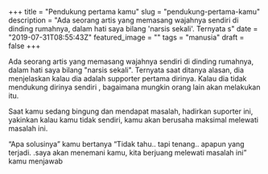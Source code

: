 +++
title = "Pendukung pertama kamu"
slug = "pendukung-pertama-kamu"
description = "Ada seorang artis yang memasang wajahnya sendiri di dinding rumahnya, dalam hati saya bilang 'narsis sekali'. Ternyata s"
date = "2019-07-31T08:55:43Z"
featured_image = ""
tags = "manusia"
draft = false
+++ 
 
Ada seorang artis yang memasang wajahnya sendiri di dinding rumahnya, dalam hati saya bilang "narsis sekali". Ternyata saat ditanya alasan, dia menjelaskan kalau dia adalah supporter pertama dirinya. Kalau dia tidak mendukung dirinya sendiri , bagaimana mungkin orang lain akan melakukan itu.

Saat kamu sedang bingung dan mendapat masalah, hadirkan suporter ini, yakinkan kalau kamu tidak sendiri, kamu akan berusaha maksimal melewati masalah ini.

“Apa solusinya” kamu bertanya
“Tidak tahu.. tapi tenang.. apapun yang terjadi. .saya akan menemani kamu, kita berjuang melewati masalah ini” kamu menjawab